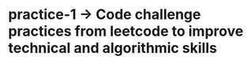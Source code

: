 # practice-1 -> Code challenge practices from leetcode to improve technical and algorithmic skills 
